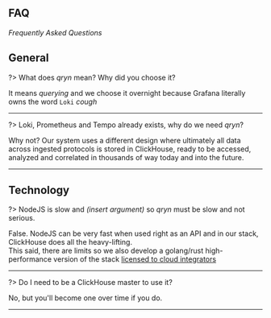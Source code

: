 ## FAQ

_Frequently Asked Questions_

## General

?> What does _qryn_ mean? Why did you choose it?

It means _querying_ and we choose it overnight because Grafana literally owns the word `Loki` _*cough*_

----

?> Loki, Prometheus and Tempo already exists, why do we need _qryn_?

Why not? Our system uses a different design where ultimately all data across ingested protocols is stored in ClickHouse, ready to be accessed, analyzed and correlated in thousands of way today and into the future.

---

## Technology

?> NodeJS is slow and _(insert argument)_ so _qryn_ must be slow and not serious.

False. NodeJS can be very fast when used right as an API and in our stack, ClickHouse does all the heavy-lifting.<br>
This said, there are limits so we also develop a golang/rust high-performance version of the stack [licensed to cloud integrators](mailto:info@qxip.net)

----

?> Do I need to be a ClickHouse master to use it?

No, but you'll become one over time if you do.

---
